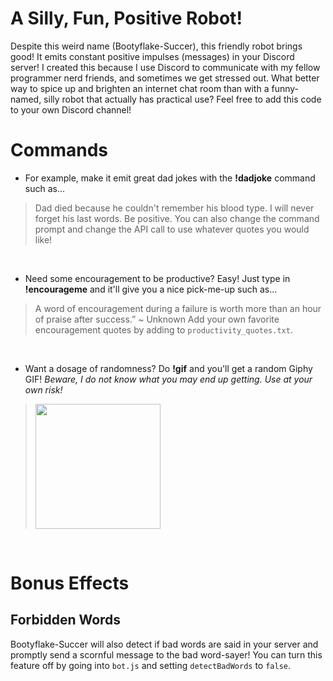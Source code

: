 # A Silly, Fun, Positive Robot!
Despite this weird name (Bootyflake-Succer), this friendly robot brings good! It emits constant positive impulses (messages) in your Discord server! I created this because I use Discord to communicate with my fellow programmer nerd friends, and sometimes we get stressed out. What better way to spice up and brighten an internet chat room than with a funny-named, silly robot that actually has practical use? Feel free to add this code to your own Discord channel!

# Commands
* For example, make it emit great dad jokes with the **!dadjoke** command such as...
> Dad died because he couldn't remember his blood type. I will never forget his last words. Be positive.
You can also change the command prompt and change the API call to use whatever quotes you would like!
<br />

* Need some encouragement to be productive? Easy! Just type in **!encourageme** and it'll give you a nice pick-me-up such as...
> A word of encouragement during a failure is worth more than an hour of praise after success.” ~ Unknown
Add your own favorite encouragement quotes by adding to ```productivity_quotes.txt```.
<br />

* Want a dosage of randomness? Do **!gif** and you'll get a random Giphy GIF! _Beware, I do not know what you may end up getting. Use at your own risk!_
> <img src="/misc/potato_cat.gif?raw=true" width="200px">
<br />

# Bonus Effects

## Forbidden Words
Bootyflake-Succer will also detect if bad words are said in your server and promptly send a scornful message to the bad word-sayer! You can turn this feature off by going into ```bot.js``` and setting ```detectBadWords``` to ```false```.